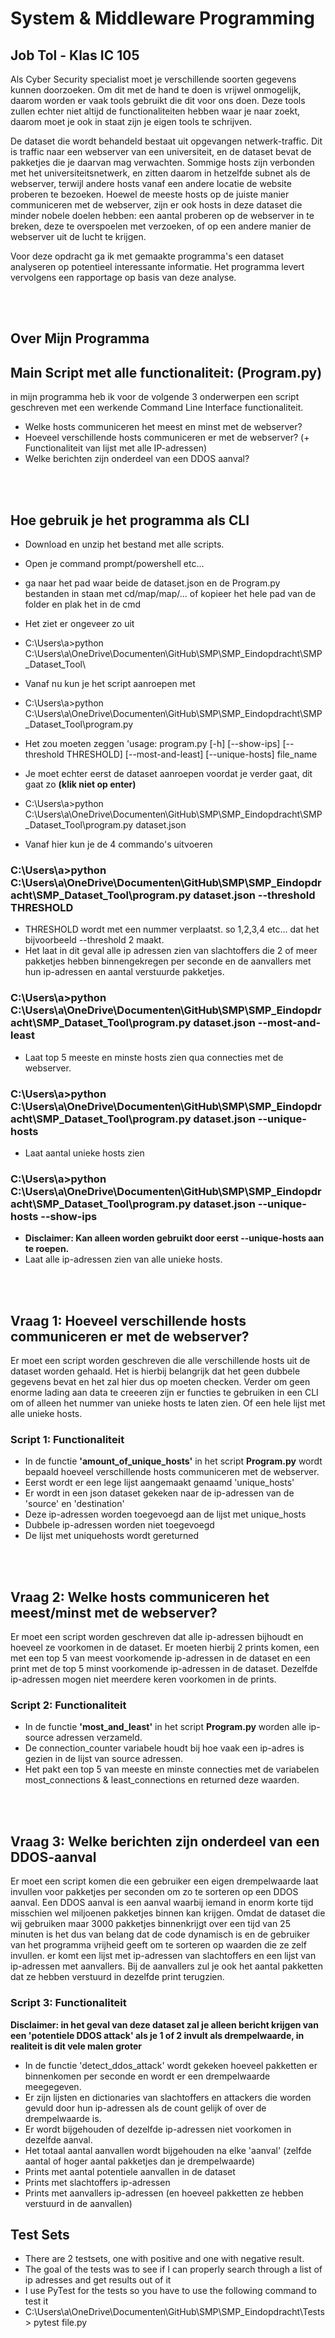 # System & Middleware Programming
## Job Tol - Klas IC 105

Als Cyber Security specialist moet je verschillende soorten gegevens kunnen doorzoeken. Om dit met de hand te doen is vrijwel onmogelijk, daarom worden er vaak tools gebruikt die dit voor ons doen. Deze tools zullen echter niet altijd de functionaliteiten hebben waar je naar zoekt, daarom moet je ook in staat zijn je eigen tools te schrijven.

De dataset die wordt behandeld bestaat uit opgevangen netwerk-traffic. Dit is traffic naar een webserver van een universiteit, en
de dataset bevat de pakketjes die je daarvan mag verwachten. Sommige hosts zijn verbonden met het
universiteitsnetwerk, en zitten daarom in hetzelfde subnet als de webserver, terwijl andere hosts vanaf een
andere locatie de website proberen te bezoeken. Hoewel de meeste hosts op de juiste manier
communiceren met de webserver, zijn er ook hosts in deze dataset die minder nobele doelen hebben: een
aantal proberen op de webserver in te breken, deze te overspoelen met verzoeken, of op een andere manier
de webserver uit de lucht te krijgen.

Voor deze opdracht ga ik met gemaakte programma's een dataset analyseren op potentieel interessante
informatie. Het programma levert vervolgens een rapportage op basis van deze analyse.

<br>
<br>

## Over Mijn Programma
## Main Script met alle functionaliteit: (Program.py)
in mijn programma heb ik voor de volgende 3 onderwerpen een script geschreven met een werkende Command Line Interface functionaliteit.
- Welke hosts communiceren het meest en minst met de webserver?
- Hoeveel verschillende hosts communiceren er met de webserver? (+ Functionaliteit van lijst met alle IP-adressen)
- Welke berichten zijn onderdeel van een DDOS aanval?

<br>
<br>

## Hoe gebruik je het programma als CLI
- Download en unzip het bestand met alle scripts.
- Open je command prompt/powershell etc...
- ga naar het pad waar beide de dataset.json en de Program.py bestanden in staan met cd/map/map/... of kopieer het hele pad van de folder en plak het in de cmd
  
- Het ziet er ongeveer zo uit
- C:\Users\a>python C:\Users\a\OneDrive\Documenten\GitHub\SMP\SMP_Eindopdracht\SMP_Dataset_Tool\
- Vanaf nu kun je het script aanroepen met
- C:\Users\a>python C:\Users\a\OneDrive\Documenten\GitHub\SMP\SMP_Eindopdracht\SMP_Dataset_Tool\program.py
- Het zou moeten zeggen 'usage: program.py [-h] [--show-ips] [--threshold THRESHOLD] [--most-and-least] [--unique-hosts] file_name
- Je moet echter eerst de dataset aanroepen voordat je verder gaat, dit gaat zo **(klik niet op enter)**
- C:\Users\a>python C:\Users\a\OneDrive\Documenten\GitHub\SMP\SMP_Eindopdracht\SMP_Dataset_Tool\program.py dataset.json

- Vanaf hier kun je de 4 commando's uitvoeren

### C:\Users\a>python C:\Users\a\OneDrive\Documenten\GitHub\SMP\SMP_Eindopdracht\SMP_Dataset_Tool\program.py dataset.json --threshold THRESHOLD
- THRESHOLD wordt met een nummer verplaatst. so 1,2,3,4 etc... dat het bijvoorbeeld --threshold 2 maakt.
- Het laat in dit geval alle ip adressen zien van slachtoffers die 2 of meer pakketjes hebben binnengekregen per seconde en de aanvallers met hun ip-adressen en aantal verstuurde pakketjes.

### C:\Users\a>python C:\Users\a\OneDrive\Documenten\GitHub\SMP\SMP_Eindopdracht\SMP_Dataset_Tool\program.py dataset.json --most-and-least
- Laat top 5 meeste en minste hosts zien qua connecties met de webserver.

### C:\Users\a>python C:\Users\a\OneDrive\Documenten\GitHub\SMP\SMP_Eindopdracht\SMP_Dataset_Tool\program.py dataset.json --unique-hosts
- Laat aantal unieke hosts zien
  
### C:\Users\a>python C:\Users\a\OneDrive\Documenten\GitHub\SMP\SMP_Eindopdracht\SMP_Dataset_Tool\program.py dataset.json --unique-hosts --show-ips
- **Disclaimer: Kan alleen worden gebruikt door eerst --unique-hosts aan te roepen.**
- Laat alle ip-adressen zien van alle unieke hosts.

<br>
<br>

## Vraag 1: Hoeveel verschillende hosts communiceren er met de webserver?
Er moet een script worden geschreven die alle verschillende hosts uit de dataset worden gehaald. Het is hierbij belangrijk dat het geen dubbele gegevens bevat en het
zal hier dus op moeten checken. Verder om geen enorme lading aan data te creeeren zijn er functies te gebruiken in een CLI om of alleen het nummer van unieke hosts te laten
zien. Of een hele lijst met alle unieke hosts.

### Script 1: Functionaliteit
- In de functie **'amount_of_unique_hosts'** in het script **Program.py** wordt bepaald hoeveel verschillende hosts communiceren met de webserver.
- Eerst wordt er een lege lijst aangemaakt genaamd 'unique_hosts'
- Er wordt in een json dataset gekeken naar de ip-adressen van de 'source' en 'destination'
- Deze ip-adressen worden toegevoegd aan de lijst met unique_hosts
- Dubbele ip-adressen worden niet toegevoegd
- De lijst met uniquehosts wordt gereturned

<br>
<br>

## Vraag 2: Welke hosts communiceren het meest/minst met de webserver?
Er moet een script worden geschreven dat alle ip-adressen bijhoudt en hoeveel ze voorkomen in de dataset. Er moeten hierbij 2 prints komen, een met een top 5 van meest voorkomende
ip-adressen in de dataset en een print met de top 5 minst voorkomende ip-adressen in de dataset. Dezelfde ip-adressen mogen niet meerdere keren voorkomen in de prints.

### Script 2: Functionaliteit
- In de functie **'most_and_least'** in het script **Program.py** worden alle ip-source adressen verzameld.
- De connection_counter variabele houdt bij hoe vaak een ip-adres is gezien in de lijst van source adressen.
- Het pakt een top 5 van meeste en minste connecties met de variabelen most_connections & least_connections en returned deze waarden.
  
<br>
<br>

## Vraag 3: Welke berichten zijn onderdeel van een DDOS-aanval 

Er moet een script komen die een gebruiker een eigen drempelwaarde laat invullen voor pakketjes per seconden om zo te sorteren op een DDOS aanval. Een DDOS aanval is een aanval
waarbij iemand in enorm korte tijd misschien wel miljoenen pakketjes binnen kan krijgen. Omdat de dataset die wij gebruiken maar 3000 pakketjes binnenkrijgt over een tijd van 25 minuten
is het dus van belang dat de code dynamisch is en de gebruiker van het programma vrijheid geeft om te sorteren op waarden die ze zelf invullen. er komt een lijst met ip-adressen van 
slachtoffers en een lijst van ip-adressen met aanvallers. Bij de aanvallers zul je ook het aantal pakketten dat ze hebben verstuurd in dezelfde print terugzien.

### Script 3: Functionaliteit
**Disclaimer: in het geval van deze dataset zal je alleen bericht krijgen van een 'potentiele DDOS attack' als je 1 of 2 invult als drempelwaarde, in realiteit is dit vele malen groter**
- In de functie 'detect_ddos_attack' wordt gekeken hoeveel pakketten er binnenkomen per seconde en wordt er een drempelwaarde meegegeven.
- Er zijn lijsten en dictionaries van slachtoffers en attackers die worden gevuld door hun ip-adressen als de count gelijk of over de drempelwaarde is.
- Er wordt bijgehouden of dezelfde ip-adressen niet voorkomen in dezelfde aanval.
- Het totaal aantal aanvallen wordt bijgehouden na elke 'aanval' (zelfde aantal of hoger aantal pakketjes dan je drempelwaarde)
- Prints met aantal potentiele aanvallen in de dataset
- Prints met slachtoffers ip-adressen
- Prints met aanvallers ip-adressen (en hoeveel pakketten ze hebben verstuurd in de aanvallen)

## Test Sets 
- There are 2 testsets, one with positive and one with negative result.
- The goal of the tests was to see if I can properly search through a list of ip adresses and get results out of it
- I use PyTest for the tests so you have to use the following command to test it
- C:\Users\a\OneDrive\Documenten\GitHub\SMP\SMP_Eindopdracht\Tests> pytest file.py


